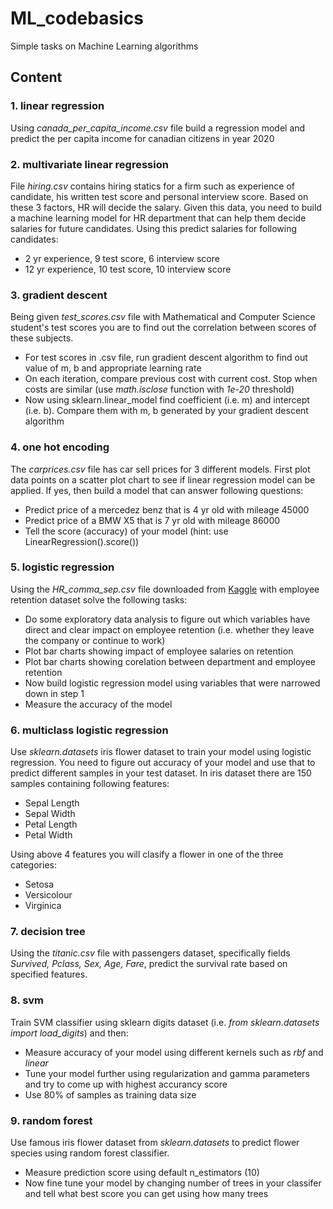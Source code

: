 # ML_codebasics
Simple tasks on Machine Learning algorithms
## Content
### 1. linear regression
Using *canada_per_capita_income.csv* file build a regression model and predict the per capita income for canadian citizens in year 2020

### 2. multivariate linear regression
File *hiring.csv* contains hiring statics for a firm such as experience of candidate, his written test score and personal interview score. Based on these 3 factors, HR will decide the salary. Given this data, you need to build a machine learning model for HR department that can help them decide salaries for future candidates. Using this predict salaries for following candidates:
* 2 yr experience, 9 test score, 6 interview score
* 12 yr experience, 10 test score, 10 interview score

### 3. gradient descent
Being given *test_scores.csv* file with Mathematical and Computer Science student's test scores you are to find out the correlation between scores of these subjects.
* For test scores in .csv file, run gradient descent algorithm to find out value of m, b and appropriate learning rate
* On each iteration, compare previous cost with current cost. Stop when costs are similar (use *math.isclose* function with *1e-20* threshold)
* Now using sklearn.linear_model find coefficient (i.e. m) and intercept (i.e. b). Compare them with m, b generated by your gradient descent algorithm

### 4. one hot encoding
The *carprices.csv* file has car sell prices for 3 different models. First plot data points on a scatter plot chart to see if linear regression model can be applied. If yes, then build a model that can answer following questions:
* Predict price of a mercedez benz that is 4 yr old with mileage 45000
* Predict price of a BMW X5 that is 7 yr old with mileage 86000
* Tell the score (accuracy) of your model (hint: use LinearRegression().score())

### 5. logistic regression
Using the *HR_comma_sep.csv* file downloaded from [Kaggle](https://www.kaggle.com/giripujar/hr-analytics) with employee retention dataset solve the following tasks:
* Do some exploratory data analysis to figure out which variables have direct and clear impact on employee retention (i.e. whether they leave the company or continue to work)
* Plot bar charts showing impact of employee salaries on retention
* Plot bar charts showing corelation between department and employee retention
* Now build logistic regression model using variables that were narrowed down in step 1
* Measure the accuracy of the model

### 6. multiclass logistic regression
Use *sklearn.datasets* iris flower dataset to train your model using logistic regression. You need to figure out accuracy of your model and use that to predict different samples in your test dataset. In iris dataset there are 150 samples containing following features:
* Sepal Length
* Sepal Width
* Petal Length
* Petal Width

Using above 4 features you will clasify a flower in one of the three categories:
* Setosa
* Versicolour
* Virginica

### 7. decision tree
Using the *titanic.csv* file with passengers dataset, specifically fields *Survived, Pclass, Sex, Age, Fare*, predict the survival rate based on specified features.

### 8. svm
Train SVM classifier using sklearn digits dataset (i.e. *from sklearn.datasets import load_digits*) and then:
* Measure accuracy of your model using different kernels such as *rbf* and *linear*
* Tune your model further using regularization and gamma parameters and try to come up with highest accurancy score
* Use 80% of samples as training data size

### 9. random forest
Use famous iris flower dataset from *sklearn.datasets* to predict flower species using random forest classifier.
* Measure prediction score using default n_estimators (10)
* Now fine tune your model by changing number of trees in your classifer and tell what best score you can get using how many trees
